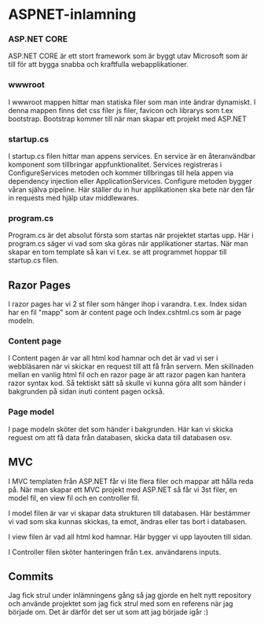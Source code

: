 # ASPNET-inlamning

### ASP.NET CORE
ASP.NET CORE är ett stort framework som är byggt utav Microsoft som är till för att bygga snabba och kraftfulla webapplikationer.

### wwwroot
I wwwroot mappen hittar man statiska filer som man inte ändrar dynamiskt. I denna mappen finns det css filer js filer, favicon och librarys som t.ex bootstrap.
Bootstrap kommer till när man skapar ett projekt med ASP.NET

### startup.cs
I startup.cs filen hittar man appens services. En service är en återanvändbar komponent som tillbringar appfunktionalitet. Services registreras i ConfigureServices metoden och kommer
tillbringas till hela appen via dependency injection eller ApplicationServices.
Configure metoden bygger våran själva pipeline. Här ställer du in hur applikationen ska bete när den får in requests med hjälp utav middlewares.

### program.cs
Program.cs är det absolut första som startas när projektet startas upp. Här i program.cs säger vi vad som ska göras när applikationer startas. När man skapar en tom template så
kan vi t.ex. se att programmet hoppar till startup.cs filen.

## Razor Pages
I razor pages har vi 2 st filer som hänger ihop i varandra. t.ex. Index sidan har en fil "mapp" som är content page och Index.cshtml.cs som är page modeln.

### Content page
I Content pagen är var all html kod hamnar och det är vad vi ser i webbläsaren när vi skickar en request till att få från servern. Men skillnaden mellan en vanlig html fil och en
razor page är att razor pagen kan hantera razor syntax kod. Så tektiskt sätt så skulle vi kunna göra allt som händer i bakgrunden på sidan inuti content pagen också.

### Page model
I page modeln sköter det som händer i bakgrunden. Här kan vi skicka reguest om att få data från databasen, skicka data till databasen osv.

## MVC
I MVC templaten från ASP.NET får vi lite flera filer och mappar att hålla reda på. När man skapar ett MVC projekt med ASP.NET så får vi 3st filer, en model fil, en view fil och en controller fil.

I model filen är var vi skapar data strukturen till databasen. Här bestämmer vi vad som ska kunnas skickas, ta emot, ändras eller tas bort i databasen.

I view filen är vad all html kod hamnar. Här bygger vi upp layouten till sidan.

I Controller filen sköter hanteringen från t.ex. användarens inputs.

## Commits
Jag fick strul under inlämningens gång så jag gjorde en helt nytt repository och använde projektet som jag fick strul med som en referens när jag började om. Det är därför det ser ut som att jag började igår :)

